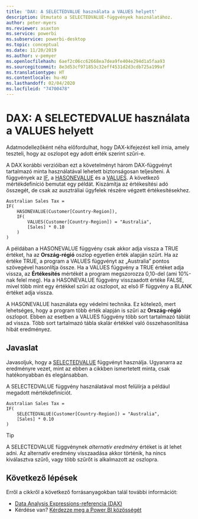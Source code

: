 ```yaml
---
title: 'DAX: A SELECTEDVALUE használata a VALUES helyett'
description: Útmutató a SELECTEDVALUE-függvények használatához.
author: peter-myers
ms.reviewer: asaxton
ms.service: powerbi
ms.subservice: powerbi-desktop
ms.topic: conceptual
ms.date: 11/20/2019
ms.author: v-pemyer
ms.openlocfilehash: 6aef2c06cc62668ea7dea9fe404e294d1a5faa93
ms.sourcegitcommit: 8e3d53cf971853c32eff4531d2d3cdb725a199af
ms.translationtype: HT
ms.contentlocale: hu-HU
ms.lasthandoff: 02/04/2020
ms.locfileid: "74700478"
---
```

# <a name="dax-use-selectedvalue-instead-of-values"></a>DAX: A SELECTEDVALUE használata a VALUES helyett

Adatmodellezőként néha előfordulhat, hogy DAX-kifejezést kell írnia, amely teszteli, hogy az oszlopot egy adott érték szerint szűri-e.

A DAX korábbi verzióiban ezt a követelményt három DAX-függvényt tartalmazó minta használatával lehetett biztonságosan teljesíteni. A függvények az [IF](/dax/if-function-dax), a [HASONEVALUE](/dax/hasonevalue-function-dax) és a [VALUES](/dax/values-function-dax). A következő mértékdefiníció bemutat egy példát. Kiszámítja az értékesítési adó összegét, de csak az ausztráliai ügyfelek részére végzett értékesítésekhez.

```dax
Australian Sales Tax =
IF(
    HASONEVALUE(Customer[Country-Region]),
    IF(
        VALUES(Customer[Country-Region]) = "Australia",
        [Sales] * 0.10
    )
)
```

A példában a HASONEVALUE függvény csak akkor adja vissza a TRUE értéket, ha az **Ország-régió** oszlop egyetlen érték alapján szűrt. Ha az értéke TRUE, a program a VALUES függvényt az „Australia” pontos szövegével hasonlítja össze. Ha a VALUES függvény a TRUE értéket adja vissza, az **Értékesítés** mértékét a program megszorozza 0,10-del (ami 10%-nak felel meg). Ha a HASONEVALUE függvény visszaadott értéke FALSE, mivel több mint egy értékkel szűri az oszlopot, az első IF függvény a BLANK értéket adja vissza.

A HASONEVALUE használata egy védelmi technika. Ez kötelező, mert lehetséges, hogy a program több érték alapján is szűri az **Ország-régió** oszlopot. Ebben az esetben a VALUES függvény több sort tartalmazó táblát ad vissza. Több sort tartalmazó tábla skalár értékkel való összehasonlítása hibát eredményez.

## <a name="recommendation"></a>Javaslat

Javasoljuk, hogy a [SELECTEDVALUE](/dax/selectedvalue-function) függvényt használja. Ugyanarra az eredményre vezet, mint az ebben a cikkben ismertetett minta, csak hatékonyabban és elegánsabban.

A SELECTEDVALUE függvény használatával most felülírja a például megadott mértékdefiníciót.

```dax
Australian Sales Tax =
IF(
    SELECTEDVALUE(Customer[Country-Region]) = "Australia",
    [Sales] * 0.10
)
```

> [!TIP]
> A SELECTEDVALUE függvénynek _alternatív eredmény_ értéket is át lehet adni. Az alternatív eredmény visszaadása akkor történik, ha nincs kiválasztva szűrő, vagy több szűrőt is alkalmazott az oszlopra.

## <a name="next-steps"></a>Következő lépések

Erről a cikkről a következő forrásanyagokban talál további információt:

- [Data Analysis Expressions-referencia (DAX)](/dax/)
- Kérdése van? [Kérdezze meg a Power BI közösségét](https://community.powerbi.com/)
